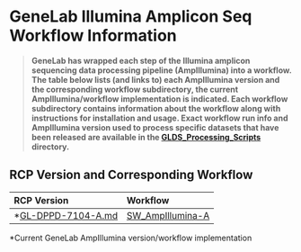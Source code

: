 # GeneLab Illumina Amplicon Seq Workflow Information

> **GeneLab has wrapped each step of the Illumina amplicon sequencing data processing pipeline (AmpIllumina) into a workflow. The table below lists (and links to) each AmpIllumina version and the corresponding workflow subdirectory, the current AmpIllumina/workflow implementation is indicated. Each workflow subdirectory contains information about the workflow along with instructions for installation and usage. Exact workflow run info and AmpIllumina version used to process specific datasets that have been released are available in the [GLDS_Processing_Scripts](../GLDS_Processing_Scripts) directory.**  

## RCP Version and Corresponding Workflow

|RCP Version|Workflow|
|:----------|:-------|
|*[GL-DPPD-7104-A.md](../Pipeline_GL-DPPD-7104_Versions/GL-DPPD-7104-A.md)|[SW_AmpIllumina-A](SW_AmpIllumina-A)|

*Current GeneLab AmpIllumina version/workflow implementation
